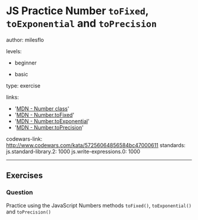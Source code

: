 # JS Practice Number `toFixed`, `toExponential` and `toPrecision`
author: milesflo

levels:

  - beginner

  - basic

type: exercise

links:

  - '[MDN - Number class](https://developer.mozilla.org/en-US/docs/Web/JavaScript/Reference/Global_Objects/Number)'
  - '[MDN - Number.toFixed](https://developer.mozilla.org/en-US/docs/Web/JavaScript/Reference/Global_Objects/Number/toFixed)'
  - '[MDN - Number.toExponential](https://developer.mozilla.org/en-US/docs/Web/JavaScript/Reference/Global_Objects/Number/toExponential)'
  - '[MDN - Number.toPrecision](https://developer.mozilla.org/en-US/docs/Web/JavaScript/Reference/Global_Objects/Number/toPrecision)'

codewars-link: http://www.codewars.com/kata/57256064856584bc47000611
standards:
  js.standard-library.2: 1000
  js.write-expressions.0: 1000

---
## Exercises
### Question
Practice using the JavaScript Numbers methods `toFixed()`, `toExponential()` and `toPrecision()`
